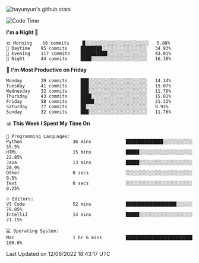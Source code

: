 
![hayunyun's github stats](https://github-readme-stats.vercel.app/api?username=hayunyun&show_icons=true)


<!--START_SECTION:waka-->
![Code Time](http://img.shields.io/badge/Code%20Time-0%20secs-blue)

**I'm a Night 🦉** 

```text
🌞 Morning    16 commits     █░░░░░░░░░░░░░░░░░░░░░░░░   5.88% 
🌆 Daytime    95 commits     ████████░░░░░░░░░░░░░░░░░   34.93% 
🌃 Evening    117 commits    ██████████░░░░░░░░░░░░░░░   43.01% 
🌙 Night      44 commits     ████░░░░░░░░░░░░░░░░░░░░░   16.18%

```
📅 **I'm Most Productive on Friday** 

```text
Monday       39 commits     ███░░░░░░░░░░░░░░░░░░░░░░   14.34% 
Tuesday      41 commits     ███░░░░░░░░░░░░░░░░░░░░░░   15.07% 
Wednesday    32 commits     ███░░░░░░░░░░░░░░░░░░░░░░   11.76% 
Thursday     43 commits     ████░░░░░░░░░░░░░░░░░░░░░   15.81% 
Friday       58 commits     █████░░░░░░░░░░░░░░░░░░░░   21.32% 
Saturday     27 commits     ██░░░░░░░░░░░░░░░░░░░░░░░   9.93% 
Sunday       32 commits     ███░░░░░░░░░░░░░░░░░░░░░░   11.76%

```


📊 **This Week I Spent My Time On** 

```text
💬 Programming Languages: 
Python                   36 mins             ██████████████░░░░░░░░░░░   55.5% 
HTML                     15 mins             █████░░░░░░░░░░░░░░░░░░░░   22.85% 
Java                     13 mins             █████░░░░░░░░░░░░░░░░░░░░   20.9% 
Other                    0 secs              ░░░░░░░░░░░░░░░░░░░░░░░░░   0.5% 
Text                     0 secs              ░░░░░░░░░░░░░░░░░░░░░░░░░   0.25%

🔥 Editors: 
VS Code                  52 mins             ███████████████████░░░░░░   78.85% 
IntelliJ                 14 mins             █████░░░░░░░░░░░░░░░░░░░░   21.15%

💻 Operating System: 
Mac                      1 hr 6 mins         █████████████████████████   100.0%

```


 Last Updated on 12/06/2022 18:43:17 UTC
<!--END_SECTION:waka-->

<!--
**hayunyun/hayunyun** is a ✨ _special_ ✨ repository because its `README.md` (this file) appears on your GitHub profile.

Here are some ideas to get you started:

- 🔭 I’m currently working on ...
- 🌱 I’m currently learning ...
- 👯 I’m looking to collaborate on ...
- 🤔 I’m looking for help with ...
- 💬 Ask me about ...
- 📫 How to reach me: ...
- 😄 Pronouns: ...
- ⚡ Fun fact: ...
-->
